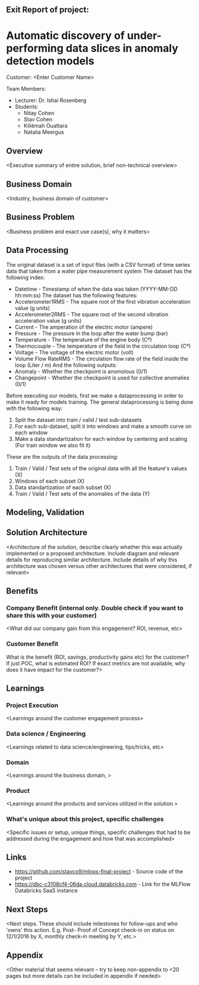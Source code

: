 ## Exit Report of project:
# Automatic discovery of under-performing data slices in anomaly detection models

Customer: <Enter Customer Name\>

Team Members:
* Lecturer: Dr. Ishai Rosenberg
* Students:
  * Nitay Cohen
  * Stav Cohen
  * Kilièmah Ouattara
  * Natalia Meergus

##	Overview

<Executive summary of entire solution, brief non-technical overview\>

##	Business Domain
<Industry, business domain of customer\>

##	Business Problem
<Business problem and exact use case(s), why it matters\>

##	Data Processing
The original dataset is a set of input files (with a CSV format) of time series data that taken from a water pipe measurement system
The dataset has the following index:
* Datetime - Timestamp of when the data was taken (YYYY-MM-DD hh:mm:ss)
The dataset has the following features:
* Accelerometer1RMS - The square root of the first vibration acceleration value (g units)
* Accelerometer2RMS - The square root of the second vibration acceleration value (g units)
* Current - The amperation of the electric motor (ampere)
* Pressure - The pressure in the loop after the water bump (bar)
* Temperature - The temperature of the engine body (Cº)
* Thermocouple - The temperature of the field in the circulation loop (Cº)
* Voltage - The voltage of the electric motor (volt)
* Volume Flow RateRMS - The circulation flow rate of the field inside the loop (Liter / m)
And the following outputs:
* Anomaly - Whether the checkpoint is anomolous (0/1)
* Changepoint - Whether the checkpoint is used for collective anomalies (0/1)

Before executing our models, first we make a dataprocessing in order to make it ready for models training. The general dataprocessing is being done with the following way:
1. Split the dataset into train / valid / test sub-datasets
2. For each sub-dataset, split it into windows and make a smooth curve on each window
3. Make a data standartization for each window by centering and scaling (For train window we also fit it)

These are the outputs of the data processing:
1. Train / Valid / Test sets of the original data with all the feature's values (X)
2. Windows of each subset (X)
3. Data standartization of each subset (X)
4. Train / Valid / Test sets of the anomalies of the data (Y)

##	Modeling, Validation


##	Solution Architecture
<Architecture of the solution, describe clearly whether this was actually implemented or a proposed architecture. Include diagram and relevant details for reproducing similar architecture. Include details of why this architecture was chosen versus other architectures that were considered, if relevant\>

##	Benefits
	
###	Company Benefit (internal only. Double check if you want to share this with your customer)
<What did our company gain from this engagement? ROI, revenue,  etc\>

###	Customer Benefit
What is the benefit (ROI, savings, productivity gains etc)  for the customer? If just POC, what is estimated ROI? If exact metrics are not available, why does it have impact for the customer?\>

##	Learnings

### 	Project Execution
<Learnings around the customer engagement process\>

### Data science / Engineering
<Learnings related to data science/engineering, tips/tricks, etc\>


### Domain
<Learnings around the business domain, \>


### Product
<Learnings around the products and services utilized in the solution \>

###	What's unique about this project, specific challenges
<Specific issues or setup, unique things, specific challenges that had to be addressed during the engagement and how that was accomplished\>

##	Links
* https://github.com/stavco9/mlops-final-project - Source code of the project
* https://dbc-c3108cf4-06da.cloud.databricks.com - Link for the MLFlow Databricks SaaS instance


##	Next Steps
 
<Next steps. These should include milestones for follow-ups and who 'owns' this action. E.g. Post- Proof of Concept check-in on status on 12/1/2016 by X, monthly check-in meeting by Y, etc.\>

## Appendix
<Other material that seems relevant – try to keep non-appendix to <20 pages but more details can be included in appendix if needed\>
